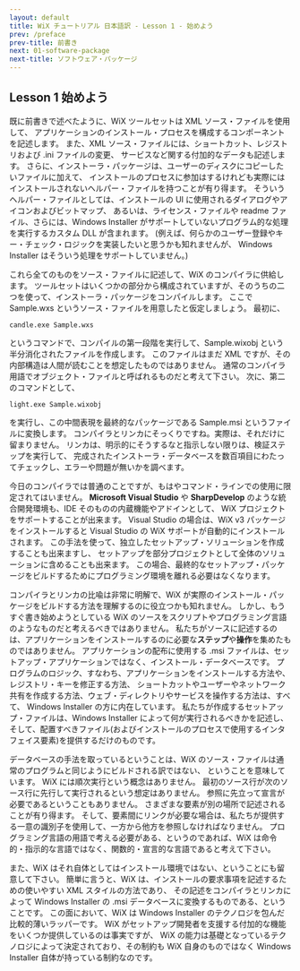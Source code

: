 ```yaml
---
layout: default
title: WiX チュートリアル 日本語訳 - Lesson 1 - 始めよう
prev: /preface
prev-title: 前書き
next: 01-software-package
next-title: ソフトウェア・パッケージ
---
```

## Lesson 1 始めよう

既に前書きで述べたように、WiX ツールセットは XML ソース・ファイルを使用して、
アプリケーションのインストール・プロセスを構成するコンポーネントを記述します。
また、XML ソース・ファイルには、ショートカット、レジストリおよび .ini ファイルの変更、
サービスなど関する付加的なデータも記述します。
さらに、インストーラ・パッケージは、ユーザーのディスクにコピーしたいファイルに加えて、
インストールのプロセスに参加はするけれども実際にはインストールされないヘルパー・ファイルを持つことが有り得ます。
そういうヘルパー・ファイルとしては、インストールの UI に使用されるダイアログやアイコンおよびビットマップ、
あるいは、ライセンス・ファイルや readme ファイル、さらには、Windows Installer 
がサポートしていないプログラム的な処理を実行するカスタム DLL が含まれます。
(例えば、何らかのユーザー登録やキー・チェック・ロジックを実装したいと思うかも知れませんが、
Windows Installer はそういう処理をサポートしていません。)

これら全てのものをソース・ファイルに記述して、WiX のコンパイラに供給します。
ツールセットはいくつかの部分から構成されていますが、そのうちの二つを使って、インストーラ・パッケージをコンパイルします。
ここで Sample.wxs というソース・ファイルを用意したと仮定しましょう。
最初に、

    candle.exe Sample.wxs

というコマンドで、コンパイルの第一段階を実行して、Sample.wixobj という半分消化されたファイルを作成します。
このファイルはまだ XML ですが、その内部構造は人間が読むことを想定したものではありません。
通常のコンパイラ用語でオブジェクト・ファイルと呼ばれるものだと考えて下さい。
次に、第二のコマンドとして、

    light.exe Sample.wixobj

を実行し、この中間表現を最終的なパッケージである Sample.msi というファイルに変換します。
コンパイラとリンカにそっくりですね。実際は、それだけに留まりません。
リンカは、明示的にそうするなと指示しない限りは、検証ステップを実行して、
完成されたインストーラ・データベースを数百項目にわたってチェックし、エラーや問題が無いかを調べます。

今日のコンパイラでは普通のことですが、もはやコマンド・ラインでの使用に限定されてはいません。
**Microsoft Visual Studio** や **SharpDevelop** のような統合開発環境も、IDE そのものの内蔵機能やアドインとして、
WiX プロジェクトをサポートすることが出来ます。
Visual Studio の場合は、WiX v3 パッケージをインストールすると Visual Studio の WiX サポートが自動的にインストールされます。
この手法を使って、独立したセットアップ・ソリューションを作成することも出来ますし、
セットアップを部分プロジェクトとして全体のソリューションに含めることも出来ます。
この場合、最終的なセットアップ・パッケージをビルドするためにプログラミング環境を離れる必要はなくなります。

コンパイラとリンカの比喩は非常に明解で、WiX が実際のインストール・パッケージをビルドする方法を理解するのに役立つかも知れません。
しかし、もうすぐ書き始めようとしている WiX のソースをスクリプトやプログラミング言語のようなものだと考えるべきではありません。
私たちがソースに記述するのは、アプリケーションをインストールするのに必要な**ステップ**や**操作**を集めたものではありません。
アプリケーションの配布に使用する .msi ファイルは、セットアップ・アプリケーションではなく、インストール・データベースです。
プログラムのロジック、すなわち、アプリケーションをインストールする方法や、レジストリ・キーを修正する方法、
ショートカットやユーザーやネットワーク共有を作成する方法、ウェブ・ディレクトリやサービスを操作する方法は、すべて、
Windows Installer の方に内在しています。
私たちが作成するセットアップ・ファイルは、Windows Installer によって何が実行されるべきかを記述し、
そして、配置すべきファイル(およびインストールのプロセスで使用するインタフェイス要素)を提供するだけのものです。

データベースの手法を取っているということは、WiX のソース・ファイルは通常のプログラムと同じようにビルドされる訳ではない、
ということを意味しています。
WiX には順次実行という概念はありません。
最初のソース行が次のソース行に先行して実行されるという想定はありません。
参照に先立って宣言が必要であるということもありません。
さまざまな要素が別の場所で記述されることが有り得ます。
そして、要素間にリンクが必要な場合は、私たちが提供する一意の識別子を使用して、一方から他方を参照しなければなりません。
プログラミング言語の用語で考える必要がある、というのであれば、WiX は命令的・指示的な言語ではなく、関数的・宣言的な言語であると考えて下さい。

また、WiX はそれ自体としてはインストール環境ではない、ということにも留意して下さい。
簡単に言うと、WiX は、インストールの要求事項を記述するための使いやすい XML スタイルの方法であり、
その記述をコンパイラとリンカによって Windows Installer の .msi データベースに変換するものである、ということです。
この面において、WiX は Windows Installer のテクノロジを包んだ比較的薄いラッパーです。
WiX がセットアップ開発者を支援する付加的な機能をいくつか提供しているのは事実ですが、
WiX の能力は基礎となっているテクノロジによって決定されており、その制約も WiX 自身のものではなく 
Windows Installer 自体が持っている制約なのです。
